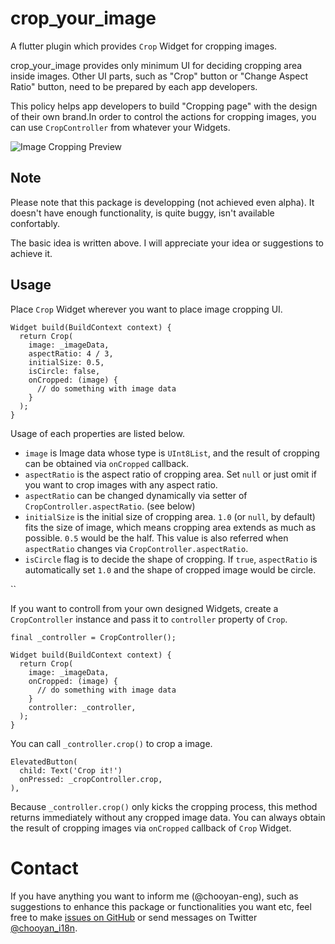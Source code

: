 # crop_your_image

A flutter plugin which provides `Crop` Widget for cropping images.

crop_your_image provides only minimum UI for deciding cropping area inside images. Other UI parts, such as "Crop" button or "Change Aspect Ratio" button, need to be prepared by each app developers.

This policy helps app developers to build "Cropping page" with the design of their own brand.In order to control the actions for cropping images, you can use `CropController` from whatever your Widgets.

![Image Cropping Preview](https://github.com/chooyan-eng/crop_your_image/raw/main/assets/cropyourimage.gif)

## Note

Please note that this package is developping (not achieved even alpha). It doesn't have enough functionality, is quite buggy, isn't available confortably.

The basic idea is written above. I will appreciate your idea or suggestions to achieve it.

## Usage

Place `Crop` Widget wherever you want to place image cropping UI.

```
Widget build(BuildContext context) {
  return Crop(
    image: _imageData,
    aspectRatio: 4 / 3,
    initialSize: 0.5,
    isCircle: false,
    onCropped: (image) {
      // do something with image data 
    }
  );
}
```
Usage of each properties are listed below.

- `image` is Image data whose type is `UInt8List`, and the result of cropping can be obtained via `onCropped` callback.
- `aspectRatio` is the aspect ratio of cropping area. Set `null` or just omit if you want to crop images with any aspect ratio.
- `aspectRatio` can be changed dynamically via setter of `CropController.aspectRatio`. (see below)
- `initialSize` is the initial size of cropping area. `1.0` (or `null`, by default) fits the size of image, which means cropping area extends as much as possible. `0.5` would be the half. This value is also referred when `aspectRatio` changes via `CropController.aspectRatio`.
- `isCircle` flag is to decide the shape of cropping. If `true`, `aspectRatio` is automatically set `1.0` and the shape of cropped image would be circle.

``

If you want to controll from your own designed Widgets, create a `CropController` instance and pass it to `controller` property of `Crop`.
```
final _controller = CropController();

Widget build(BuildContext context) {
  return Crop(
    image: _imageData,
    onCropped: (image) {
      // do something with image data 
    }
    controller: _controller,
  );
}
```

You can call `_controller.crop()` to crop a image.

```
ElevatedButton(
  child: Text('Crop it!')
  onPressed: _cropController.crop,
),
```

Because `_controller.crop()` only kicks the cropping process, this method returns immediately without any cropped image data. You can always obtain the result of cropping images via `onCropped` callback of `Crop` Widget.

# Contact

If you have anything you want to inform me (@chooyan-eng), such as suggestions to enhance this package or functionalities you want etc, feel free to make [issues on GitHub](https://github.com/chooyan-eng/crop_your_image/issues) or send messages on Twitter [@chooyan_i18n](https://twitter.com/chooyan_i18n).